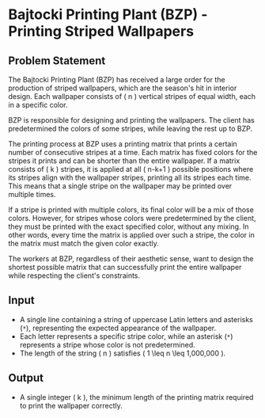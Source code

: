 # Bajtocki Printing Plant (BZP) - Printing Striped Wallpapers

## **Problem Statement**
The Bajtocki Printing Plant (BZP) has received a large order for the production of striped wallpapers, which are the season's hit in interior design. Each wallpaper consists of \( n \) vertical stripes of equal width, each in a specific color.  

BZP is responsible for designing and printing the wallpapers. The client has predetermined the colors of some stripes, while leaving the rest up to BZP.  

The printing process at BZP uses a printing matrix that prints a certain number of consecutive stripes at a time. Each matrix has fixed colors for the stripes it prints and can be shorter than the entire wallpaper. If a matrix consists of \( k \) stripes, it is applied at all \( n-k+1 \) possible positions where its stripes align with the wallpaper stripes, printing all its stripes each time. This means that a single stripe on the wallpaper may be printed over multiple times.  

If a stripe is printed with multiple colors, its final color will be a mix of those colors. However, for stripes whose colors were predetermined by the client, they must be printed with the exact specified color, without any mixing. In other words, every time the matrix is applied over such a stripe, the color in the matrix must match the given color exactly.  

The workers at BZP, regardless of their aesthetic sense, want to design the shortest possible matrix that can successfully print the entire wallpaper while respecting the client's constraints.

## **Input**
- A single line containing a string of uppercase Latin letters and asterisks (`*`), representing the expected appearance of the wallpaper.
- Each letter represents a specific stripe color, while an asterisk (`*`) represents a stripe whose color is not predetermined.
- The length of the string \( n \) satisfies \( 1 \leq n \leq 1,000,000 \).

## **Output**
- A single integer \( k \), the minimum length of the printing matrix required to print the wallpaper correctly.
